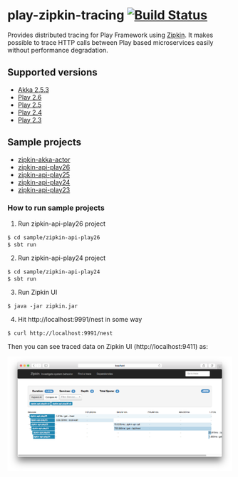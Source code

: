 play-zipkin-tracing [![Build Status](https://travis-ci.org/bizreach/play-zipkin-tracing.svg?branch=master)](https://travis-ci.org/bizreach/play-zipkin-tracing)
========

Provides distributed tracing for Play Framework using [Zipkin](http://zipkin.io/). It makes possible to trace HTTP calls between Play based microservices easily without performance degradation.

## Supported versions

- [Akka 2.5.3](play-zipkin-tracing/akka/README.md)
- [Play 2.6](play-zipkin-tracing/play26/README.md)
- [Play 2.5](play-zipkin-tracing/play25/README.md)
- [Play 2.4](play-zipkin-tracing/play24/README.md)
- [Play 2.3](play-zipkin-tracing/play23/README.md)

## Sample projects

- [zipkin-akka-actor](https://github.com/bizreach/play-zipkin-tracing/tree/master/sample/zipkin-akka-actor)
- [zipkin-api-play26](https://github.com/bizreach/play-zipkin-tracing/tree/master/sample/zipkin-api-play26)
- [zipkin-api-play25](https://github.com/bizreach/play-zipkin-tracing/tree/master/sample/zipkin-api-play25)
- [zipkin-api-play24](https://github.com/bizreach/play-zipkin-tracing/tree/master/sample/zipkin-api-play24)
- [zipkin-api-play23](https://github.com/bizreach/play-zipkin-tracing/tree/master/sample/zipkin-api-play23)

### How to run sample projects

1. Run zipkin-api-play26 project

  ```
  $ cd sample/zipkin-api-play26
  $ sbt run
  ```

2. Run zipkin-api-play24 project

  ```
  $ cd sample/zipkin-api-play24
  $ sbt run
  ```

3. Run Zipkin UI

  ```
  $ java -jar zipkin.jar
  ```

4. Hit http://localhost:9991/nest in some way

  ```
  $ curl http://localhost:9991/nest
  ```

Then you can see traced data on Zipkin UI (http://localhost:9411) as:

![sample](sample.png)
